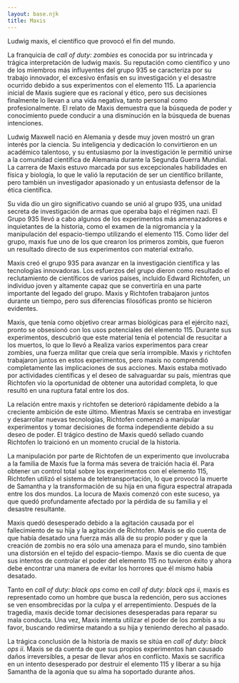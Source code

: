 ```yaml
---
layout: base.njk
title: Maxis
---
```

Ludwig maxis, el científico que provocó el fin del mundo. 
 
 La franquicia de *call of duty: zombies* es conocida por su intrincada y trágica interpretación de ludwig maxis. Su reputación como científico y uno de los miembros más influyentes del grupo 935 se caracteriza por su trabajo innovador, el excesivo énfasis en su investigación y el desastre ocurrido debido a sus experimentos con el elemento 115. La apariencia inicial de Maxis sugiere que es racional y ético, pero sus decisiones finalmente lo llevan a una vida negativa, tanto personal como profesionalmente. El relato de Maxis demuestra que la búsqueda de poder y conocimiento puede conducir a una disminución en la búsqueda de buenas intenciones. 
 
 
 
 Ludwig Maxwell nació en Alemania y desde muy joven mostró un gran interés por la ciencia. Su inteligencia y dedicación lo convirtieron en un académico talentoso, y su entusiasmo por la investigación le permitió unirse a la comunidad científica de Alemania durante la Segunda Guerra Mundial. La carrera de Maxis estuvo marcada por sus excepcionales habilidades en física y biología, lo que le valió la reputación de ser un científico brillante, pero también un investigador apasionado y un entusiasta defensor de la ética científica. 
 
 Su vida dio un giro significativo cuando se unió al grupo 935, una unidad secreta de investigación de armas que operaba bajo el régimen nazi. El Grupo 935 llevó a cabo algunos de los experimentos más amenazadores e inquietantes de la historia, como el examen de la nigromancia y la manipulación del espacio-tiempo utilizando el elemento 115. Como líder del grupo, maxis fue uno de los que crearon los primeros zombis, que fueron un resultado directo de sus experimentos con material extraño. 
 
 
 
 Maxis creó el grupo 935 para avanzar en la investigación científica y las tecnologías innovadoras. Los esfuerzos del grupo dieron como resultado el reclutamiento de científicos de varios países, incluido Edward Richtofen, un individuo joven y altamente capaz que se convertiría en una parte importante del legado del grupo. Maxis y Richtofen trabajaron juntos durante un tiempo, pero sus diferencias filosóficas pronto se hicieron evidentes. 
 
 Maxis, que tenía como objetivo crear armas biológicas para el ejército nazi, pronto se obsesionó con los usos potenciales del elemento 115. Durante sus experimentos, descubrió que este material tenía el potencial de resucitar a los muertos, lo que lo llevó a Realiza varios experimentos para crear zombies, una fuerza militar que creía que sería irrompible. Maxis y richtofen trabajaron juntos en estos experimentos, pero maxis no comprendió completamente las implicaciones de sus acciones. Maxis estaba motivado por actividades científicas y el deseo de salvaguardar su país, mientras que Richtofen vio la oportunidad de obtener una autoridad completa, lo que resultó en una ruptura fatal entre los dos. 
 
 
 
 La relación entre maxis y richtofen se deterioró rápidamente debido a la creciente ambición de este último. Mientras Maxis se centraba en investigar y desarrollar nuevas tecnologías, Richtofen comenzó a manipular experimentos y tomar decisiones de forma independiente debido a su deseo de poder. El trágico destino de Maxis quedó sellado cuando Richtofen lo traicionó en un momento crucial de la historia. 
 
 La manipulación por parte de Richtofen de un experimento que involucraba a la familia de Maxis fue la forma más severa de traición hacia él. Para obtener un control total sobre los experimentos con el elemento 115, Richtofen utilizó el sistema de teletransportación, lo que provocó la muerte de Samantha y la transformación de su hija en una figura espectral atrapada entre los dos mundos. La locura de Maxis comenzó con este suceso, ya que quedó profundamente afectado por la pérdida de su familia y el desastre resultante. 
 
 
 
 Maxis quedó desesperado debido a la agitación causada por el fallecimiento de su hija y la agitación de Richtofen. Maxis se dio cuenta de que había desatado una fuerza más allá de su propio poder y que la creación de zombis no era sólo una amenaza para el mundo, sino también una distorsión en el tejido del espacio-tiempo. Maxis se dio cuenta de que sus intentos de controlar el poder del elemento 115 no tuvieron éxito y ahora debe encontrar una manera de evitar los horrores que él mismo había desatado. 
 
 Tanto en *call of duty: black ops* como en *call of duty: black ops ii*, maxis es representado como un hombre que busca la redención, pero sus acciones se ven ensombrecidas por la culpa y el arrepentimiento. Después de la tragedia, maxis decide tomar decisiones desesperadas para reparar su mala conducta. Una vez, Maxis intenta utilizar el poder de los zombis a su favor, buscando redimirse matando a su hija y teniendo derecho al pasado. 
 
 
 
 La trágica conclusión de la historia de maxis se sitúa en *call of duty: black ops ii*. Maxis se da cuenta de que sus propios experimentos han causado daños irreversibles, a pesar de llevar años en conflicto. Maxis se sacrifica en un intento desesperado por destruir el elemento 115 y liberar a su hija Samantha de la agonía que su alma ha soportado durante años.

